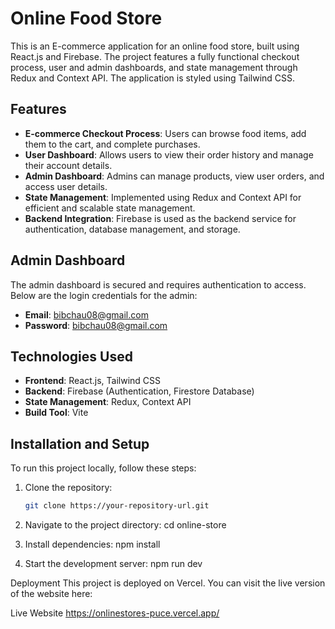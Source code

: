 # Online Food Store

This is an E-commerce application for an online food store, built using React.js and Firebase. The project features a fully functional checkout process, user and admin dashboards, and state management through Redux and Context API. The application is styled using Tailwind CSS.

## Features

- **E-commerce Checkout Process**: Users can browse food items, add them to the cart, and complete purchases.
- **User Dashboard**: Allows users to view their order history and manage their account details.
- **Admin Dashboard**: Admins can manage products, view user orders, and access user details.
- **State Management**: Implemented using Redux and Context API for efficient and scalable state management.
- **Backend Integration**: Firebase is used as the backend service for authentication, database management, and storage.

## Admin Dashboard

The admin dashboard is secured and requires authentication to access. Below are the login credentials for the admin:

- **Email**: bibchau08@gmail.com
- **Password**: bibchau08@gmail.com

## Technologies Used

- **Frontend**: React.js, Tailwind CSS
- **Backend**: Firebase (Authentication, Firestore Database)
- **State Management**: Redux, Context API
- **Build Tool**: Vite

## Installation and Setup

To run this project locally, follow these steps:

1. Clone the repository:
   ```bash
   git clone https://your-repository-url.git
2. Navigate to the project directory:
cd online-store

4. Install dependencies:
   npm install
5. Start the development server:
   npm run dev
   
Deployment
This project is deployed on Vercel. You can visit the live version of the website here:

Live Website
https://onlinestores-puce.vercel.app/
